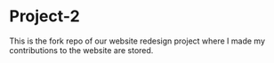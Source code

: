 # Project-2
This is the fork repo of our website redesign project where I made my contributions to the website are stored.
